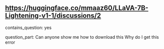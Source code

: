 ## https://huggingface.co/mmaaz60/LLaVA-7B-Lightening-v1-1/discussions/2

contains_question: yes

question_part: Can anyone show me how to download this
Why do I get this error